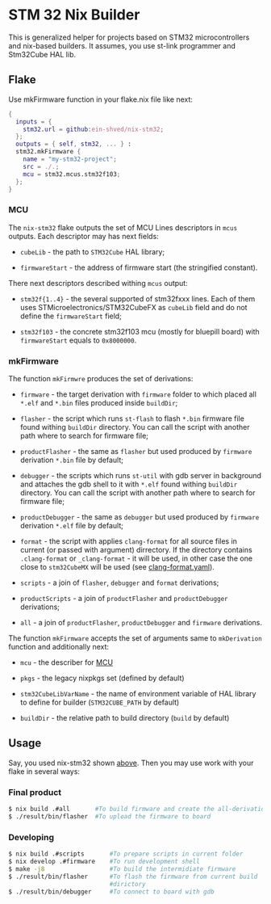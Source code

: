 # STM 32 Nix Builder

This is generalized helper for projects based on STM32 microcontrollers and
nix-based builders. It assumes, you use st-link programmer and Stm32Cube HAL
lib.

## Flake

Use mkFirmware function in your flake.nix file like next:

```nix
{
  inputs = {
    stm32.url = github:ein-shved/nix-stm32;
  };
  outputs = { self, stm32, ... } :
  stm32.mkFirmware {
    name = "my-stm32-project";
    src = ./.;
    mcu = stm32.mcus.stm32f103;
  };
}
```

### MCU

The `nix-stm32` flake outputs the set of MCU Lines descriptors in `mcus`
outputs. Each descriptor may has next fields:

* `cubeLib` - the path to `STM32Cube` HAL library;

* `firmwareStart` - the address of firmware start (the stringified constant).

There next descriptors described withing `mcus` output:

* `stm32f{1..4}` - the several supported of stm32fxxx lines. Each of them uses
  STMicroelectronics/STM32CubeFX as `cubeLib` field and do not define the
  `firmwareStart` field;

* `stm32f103` - the concrete stm32f103 mcu (mostly for bluepill board) with
  `firmwareStart` equals to `0x8000000`.

### mkFirmware

The function `mkFirmwre` produces the set of derivations:

* `firmware` - the target derivation with `firmware` folder to which placed all
  `*.elf` and `*.bin` files produced inside `buildDir`;

* `flasher` - the script which runs `st-flash` to flash `*.bin` firmware file
  found withing `buildDir` directory. You can call the script with another path
  where to search for firmware file;

* `productFlasher` - the same as `flasher` but used produced by `firmware`
  derivation `*.bin` file by default;

* `debugger` - the scripts which runs `st-util` with gdb server in background
  and attaches the gdb shell to it with `*.elf` found withing `buildDir`
  directory. You can call the script with another path where to search for
  firmware file;

* `productDebugger` - the same as `debugger` but used produced by `firmware`
  derivation `*.elf` file by default;

* `format` - the script with applies `clang-format` for all source files in
  current (or passed with argument) dirrectory. If the directory contains
  `.clang-format` or `_clang-format` - it will be used, in other case the one
  close to `stm32CubeMX` will be used (see
  [clang-format.yaml](clang-format.yaml)).

* `scripts` - a join of `flasher`, `debugger` and `format` derivations;

* `productScripts` - a join of `productFlasher` and `productDebugger`
  derivations;

* `all` - a join of `productFlasher`, `productDebugger` and `firmware`
  derivations.

The function `mkFirmware` accepts the set of arguments same to `mkDerivation`
function and additionally next:

* `mcu` - the describer for [MCU](#MCU)

* `pkgs` - the legacy nixpkgs set (defined by default)

* `stm32CubeLibVarName` - the name of environment variable of HAL library to
  define for builder (`STM32CUBE_PATH` by default)

* `buildDir` - the relative path to build directory (`build` by default)

## Usage

Say, you used nix-stm32 shown [above](#Flake). Then you may use work with your
flake in several ways:

### Final product

```bash
$ nix build .#all       #To build firmware and create the all-derivation
$ ./result/bin/flasher  #To upload the firmware to board
```

### Developing

```bash
$ nix build .#scripts       #To prepare scripts in current folder
$ nix develop .#firmware    #To run development shell
$ make -j8                  #To build the intermidiate firmware
$ ./result/bin/flasher      #To flash the firmware from current build
                            #dirictory
$ ./result/bin/debugger     #To connect to board with gdb
```
